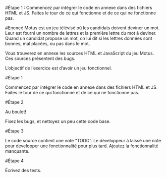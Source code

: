 #Étape 1 : Commencez par intégrer le code en annexe dans des fichiers HTML et JS. Faites le tour de ce qui fonctionne et de ce qui ne fonctionne pas.

#Enoncé
Motus est un jeu télévisé où les candidats doivent deviner un mot. Leur est fourni un nombre de lettres et la première lettre du mot à deviner. Quand un candidat propose un mot, on lui dit si les lettres données sont bonnes, mal placées, ou pas dans le mot.

Vous trouverez en annexe les sources HTML et JavaScript du jeu Motus. Ces sources présentent des bugs.

L’objectif de l’exercice est d’avoir un jeu fonctionnel.

#Étape 1

Commencez par intégrer le code en annexe dans des fichiers HTML et JS. Faites le tour de ce qui fonctionne et de ce qui ne fonctionne pas.

#Étape 2

Au boulot!

Fixez les bugs, et nettoyez un peu cette code base.

#Étape 3

Le code source contient une note “TODO”. Le développeur à laissé une note pour developper une fonctionnalité pour plus tard. Ajoutez la fonctionnalité manquante.

#Étape 4

Écrivez des tests.